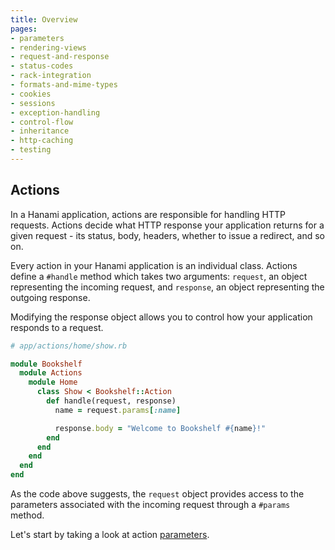 ```yaml
---
title: Overview
pages:
- parameters
- rendering-views
- request-and-response
- status-codes
- rack-integration
- formats-and-mime-types
- cookies
- sessions
- exception-handling
- control-flow
- inheritance
- http-caching
- testing
---
```


## Actions

In a Hanami application, actions are responsible for handling HTTP requests. Actions decide what HTTP response your application returns for a given request - its status, body, headers, whether to issue a redirect, and so on.

Every action in your Hanami application is an individual class. Actions define a `#handle` method which takes two arguments: `request`, an object representing the incoming request, and `response`, an object representing the outgoing response.

Modifying the response object allows you to control how your application responds to a request.

```ruby
# app/actions/home/show.rb

module Bookshelf
  module Actions
    module Home
      class Show < Bookshelf::Action
        def handle(request, response)
          name = request.params[:name]

          response.body = "Welcome to Bookshelf #{name}!"
        end
      end
    end
  end
end
```

As the code above suggests, the `request` object provides access to the parameters associated with the incoming request through a `#params` method.

Let's start by taking a look at action [parameters](/v2.2/actions/parameters/).
